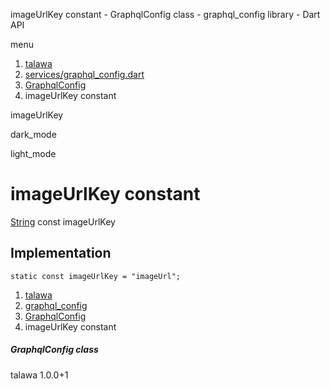 




imageUrlKey constant - GraphqlConfig class - graphql\_config library - Dart API







menu

1. [talawa](../../index.html)
2. [services/graphql\_config.dart](../../file-___home_harshil_Desktop_open-source_palisadoes_talawa_lib_services_graphql_config/)
3. [GraphqlConfig](../../file-___home_harshil_Desktop_open-source_palisadoes_talawa_lib_services_graphql_config/GraphqlConfig-class.html)
4. imageUrlKey constant

imageUrlKey


dark\_mode

light\_mode




# imageUrlKey constant


[String](https://api.flutter.dev/flutter/dart-core/String-class.html)
const imageUrlKey

## Implementation

```
static const imageUrlKey = "imageUrl";
```

 


1. [talawa](../../index.html)
2. [graphql\_config](../../file-___home_harshil_Desktop_open-source_palisadoes_talawa_lib_services_graphql_config/)
3. [GraphqlConfig](../../file-___home_harshil_Desktop_open-source_palisadoes_talawa_lib_services_graphql_config/GraphqlConfig-class.html)
4. imageUrlKey constant

##### GraphqlConfig class





talawa
1.0.0+1






